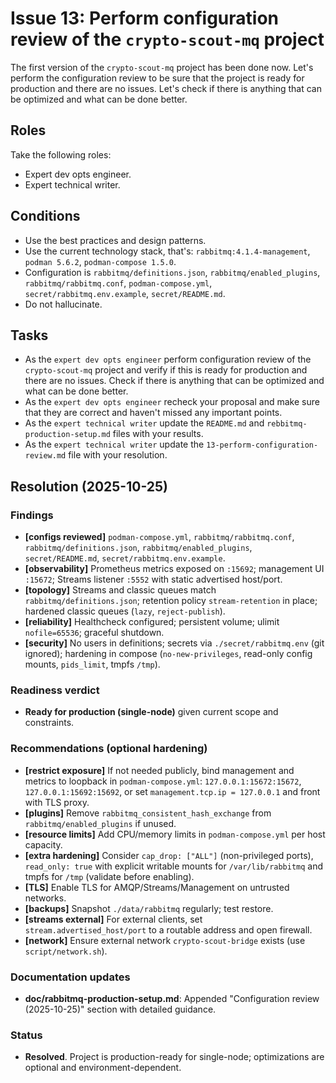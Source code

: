 # Issue 13: Perform configuration review of the `crypto-scout-mq` project

The first version of the `crypto-scout-mq` project has been done now. Let's perform the configuration review to be
sure that the project is ready for production and there are no issues. Let's check if there is anything that can be
optimized and what can be done better.

## Roles

Take the following roles:

- Expert dev opts engineer.
- Expert technical writer.

## Conditions

- Use the best practices and design patterns.
- Use the current technology stack, that's: `rabbitmq:4.1.4-management`, `podman 5.6.2`, `podman-compose 1.5.0`.
- Configuration is `rabbitmq/definitions.json`, `rabbitmq/enabled_plugins`, `rabbitmq/rabbitmq.conf`,
  `podman-compose.yml`, `secret/rabbitmq.env.example`, `secret/README.md`.
- Do not hallucinate.

## Tasks

- As the `expert dev opts engineer` perform configuration review of the `crypto-scout-mq` project and verify if this
  is ready for production and there are no issues. Check if there is anything that can be optimized and what can be done
  better.
- As the `expert dev opts engineer` recheck your proposal and make sure that they are correct and haven't missed any
  important points.
- As the `expert technical writer` update the `README.md` and `rebbitmq-production-setup.md` files with your results.
- As the `expert technical writer` update the `13-perform-configuration-review.md` file with your resolution.

## Resolution (2025-10-25)

### Findings

- **[configs reviewed]** `podman-compose.yml`, `rabbitmq/rabbitmq.conf`, `rabbitmq/definitions.json`,
  `rabbitmq/enabled_plugins`, `secret/README.md`, `secret/rabbitmq.env.example`.
- **[observability]** Prometheus metrics exposed on `:15692`; management UI `:15672`; Streams listener `:5552` with
  static advertised host/port.
- **[topology]** Streams and classic queues match `rabbitmq/definitions.json`; retention policy `stream-retention` in
  place; hardened classic queues (`lazy`, `reject-publish`).
- **[reliability]** Healthcheck configured; persistent volume; ulimit `nofile=65536`; graceful shutdown.
- **[security]** No users in definitions; secrets via `./secret/rabbitmq.env` (git ignored); hardening in compose
  (`no-new-privileges`, read-only config mounts, `pids_limit`, tmpfs `/tmp`).

### Readiness verdict

- **Ready for production (single-node)** given current scope and constraints.

### Recommendations (optional hardening)

- **[restrict exposure]** If not needed publicly, bind management and metrics to loopback in `podman-compose.yml`:
  `127.0.0.1:15672:15672`, `127.0.0.1:15692:15692`, or set `management.tcp.ip = 127.0.0.1` and front with TLS proxy.
- **[plugins]** Remove `rabbitmq_consistent_hash_exchange` from `rabbitmq/enabled_plugins` if unused.
- **[resource limits]** Add CPU/memory limits in `podman-compose.yml` per host capacity.
- **[extra hardening]** Consider `cap_drop: ["ALL"]` (non-privileged ports), `read_only: true` with explicit writable
  mounts for `/var/lib/rabbitmq` and tmpfs for `/tmp` (validate before enabling).
- **[TLS]** Enable TLS for AMQP/Streams/Management on untrusted networks.
- **[backups]** Snapshot `./data/rabbitmq` regularly; test restore.
- **[streams external]** For external clients, set `stream.advertised_host/port` to a routable address and open
  firewall.
- **[network]** Ensure external network `crypto-scout-bridge` exists (use `script/network.sh`).

### Documentation updates

- **doc/rabbitmq-production-setup.md**: Appended "Configuration review (2025-10-25)" section with detailed guidance.

### Status

- **Resolved**. Project is production-ready for single-node; optimizations are optional and environment-dependent.